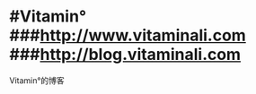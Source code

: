 #Vitamin°
###http://www.vitaminali.com
###http://blog.vitaminali.com
=======================
Vitamin°的博客

